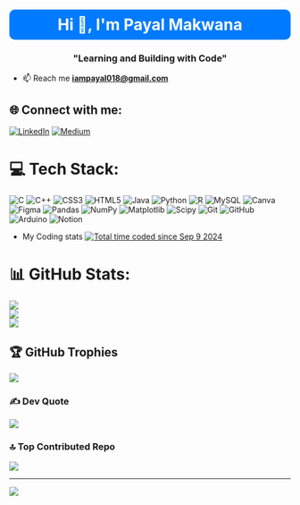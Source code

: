 <h1 align="center" style="background-color:#007BFF;color:white;padding:10px;border-radius:10px;">
  Hi 👋, I'm Payal Makwana
</h1>
<h3 align="center">"Learning and Building with Code"</h3>

- 📫 Reach me **iampayal018@gmail.com**

## 🌐 Connect with me:
[![LinkedIn](https://img.shields.io/badge/LinkedIn-%230077B5.svg?logo=linkedin&logoColor=white)](https://linkedin.com/in/payal-makwana) [![Medium](https://img.shields.io/badge/Medium-12100E?logo=medium&logoColor=white)](https://medium.com/@@iampayal018) 

# 💻 Tech Stack:
![C](https://img.shields.io/badge/c-%2300599C.svg?style=for-the-badge&logo=c&logoColor=white) ![C++](https://img.shields.io/badge/c++-%2300599C.svg?style=for-the-badge&logo=c%2B%2B&logoColor=white) ![CSS3](https://img.shields.io/badge/css3-%231572B6.svg?style=for-the-badge&logo=css3&logoColor=white) ![HTML5](https://img.shields.io/badge/html5-%23E34F26.svg?style=for-the-badge&logo=html5&logoColor=white) ![Java](https://img.shields.io/badge/java-%23ED8B00.svg?style=for-the-badge&logo=openjdk&logoColor=white) ![Python](https://img.shields.io/badge/python-3670A0?style=for-the-badge&logo=python&logoColor=ffdd54) ![R](https://img.shields.io/badge/r-%23276DC3.svg?style=for-the-badge&logo=r&logoColor=white) ![MySQL](https://img.shields.io/badge/mysql-4479A1.svg?style=for-the-badge&logo=mysql&logoColor=white) ![Canva](https://img.shields.io/badge/Canva-%2300C4CC.svg?style=for-the-badge&logo=Canva&logoColor=white) ![Figma](https://img.shields.io/badge/figma-%23F24E1E.svg?style=for-the-badge&logo=figma&logoColor=white) ![Pandas](https://img.shields.io/badge/pandas-%23150458.svg?style=for-the-badge&logo=pandas&logoColor=white) ![NumPy](https://img.shields.io/badge/numpy-%23013243.svg?style=for-the-badge&logo=numpy&logoColor=white) ![Matplotlib](https://img.shields.io/badge/Matplotlib-%23ffffff.svg?style=for-the-badge&logo=Matplotlib&logoColor=black) ![Scipy](https://img.shields.io/badge/SciPy-%230C55A5.svg?style=for-the-badge&logo=scipy&logoColor=%white) ![Git](https://img.shields.io/badge/git-%23F05033.svg?style=for-the-badge&logo=git&logoColor=white) ![GitHub](https://img.shields.io/badge/github-%23121011.svg?style=for-the-badge&logo=github&logoColor=white) ![Arduino](https://img.shields.io/badge/-Arduino-00979D?style=for-the-badge&logo=Arduino&logoColor=white) ![Notion](https://img.shields.io/badge/Notion-%23000000.svg?style=for-the-badge&logo=notion&logoColor=white)

- My Coding stats
   <a href="https://wakatime.com/@bf6de611-78f6-4a85-8095-c69807d620e6"><img src="https://wakatime.com/badge/user/bf6de611-78f6-4a85-8095-c69807d620e6.svg" alt="Total time coded since Sep 9 2024" /></a>
  
# 📊 GitHub Stats:
![](https://github-readme-stats.vercel.app/api?username=Payal-mak&theme=radical&hide_border=false&include_all_commits=true&count_private=true)<br/>
![](https://github-readme-streak-stats.herokuapp.com/?user=Payal-mak&theme=radical&hide_border=false)<br/>
![](https://github-readme-stats.vercel.app/api/top-langs/?username=Payal-mak&theme=radical&hide_border=false&include_all_commits=true&count_private=true&layout=compact)

## 🏆 GitHub Trophies
![](https://github-profile-trophy.vercel.app/?username=Payal-mak&theme=radical&no-frame=false&no-bg=true&margin-w=4)

### ✍️ Dev Quote
![](https://quotes-github-readme.vercel.app/api?type=horizontal&theme=radical)

### 🔝 Top Contributed Repo
![](https://github-contributor-stats.vercel.app/api?username=Payal-mak&limit=5&theme=dark&combine_all_yearly_contributions=true)

---
[![](https://visitcount.itsvg.in/api?id=Payal-mak&label=Profile%20Views&color=0&icon=0&pretty=true)](https://visitcount.itsvg.in)
